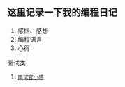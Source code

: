 这里记录一下我的编程日记
--
1. 感悟、感想
2. 编程语言
3. 心得

面试类
1. [`面试官小感`]('https://github.com/Mrxdh/Programming-a-diary/blob/master/job/%E9%9D%A2%E8%AF%95%E5%AE%98%E5%B0%8F%E6%84%9F.md', '面试官小感')

